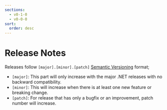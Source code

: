 ```yaml
---
sections:
  - v0-1-0
  - v0-0-0
sort:
  order: desc
---
```


# Release Notes

Releases follow `[major].[minor].[patch]` [Semantic Versioning][] format;

- `[major]`: This part will only increase with the major .NET releases with no
  backward compatibility.
- `[minor]`: This will increase when there is at least one new feature or
  breaking change.
- `[patch]`: For release that has only a bugfix or an improvement, patch number
  will increase.

[Semantic Versioning]:https://semver.org/
